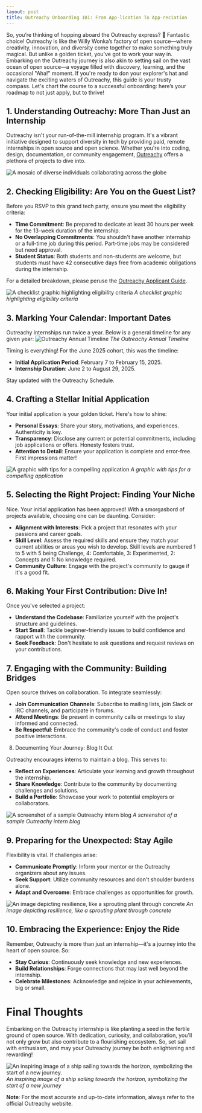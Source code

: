 ```yaml
---
layout: post
title: Outreachy Onboarding 101: From App-lication To App-reciation
---
```


So, you’re thinking of hopping aboard the Outreachy express? 🎢 Fantastic choice! Outreachy is like the Willy Wonka’s factory of open source—where creativity, innovation, and diversity come together to make something truly magical. But unlike a golden ticket, you’ve got to work your way in. Embarking on the Outreachy journey is also akin to setting sail on the vast ocean of open source—a voyage filled with discovery, learning, and the occasional "Aha!" moment. If you're ready to don your explorer's hat and navigate the exciting waters of Outreachy, this guide is your trusty compass. Let's chart the course to a successful onboarding: here’s your roadmap to not just apply, but to thrive!

## 1. Understanding Outreachy: More Than Just an Internship

Outreachy isn't your run-of-the-mill internship program. It's a vibrant initiative designed to support diversity in tech by providing paid, remote internships in open source and open science. Whether you're into coding, design, documentation, or community engagement, [Outreachy](https://www.outreachy.org) offers a plethora of projects to dive into.​

![A mosaic of diverse individuals collaborating across the globe](https://github.com/user-attachments/assets/3b839053-3f8c-4042-853d-9a410a3d1b85)

## 2. Checking Eligibility: Are You on the Guest List?

Before you RSVP to this grand tech party, ensure you meet the eligibility criteria:

- **Time Commitment**: Be prepared to dedicate at least 30 hours per week for the 13-week duration of the internship.​
- **No Overlapping Commitments**: You shouldn't have another internship or a full-time job during this period. Part-time jobs may be considered but need approval.​
- **Student Status**: Both students and non-students are welcome, but students must have 42 consecutive days free from academic obligations during the internship.​

For a detailed breakdown, please peruse the [Outreachy Applicant Guide](https://www.outreachy.org/docs/applicant/).

![A checklist graphic highlighting eligibility criteria](https://github.com/user-attachments/assets/6c4c5ccc-faad-4e58-bc65-70e75f9d0155)
*A checklist graphic highlighting eligibility criteria*

## 3. Marking Your Calendar: Important Dates
Outreachy internships run twice a year. Below is a general timeline for any given year:
![Outreachy Annual Timeline](https://github.com/user-attachments/assets/0e648568-75b1-48e4-908f-601299c94d03)
*The Outreachy Annual Timeline*


Timing is everything! For the June 2025 cohort, this was the timeline:
- **Initial Application Period**: February 7 to February 15, 2025.​
- **Internship Duration**: June 2 to August 29, 2025.​
    
Stay updated with the Outreachy Schedule.

## 4. Crafting a Stellar Initial Application

Your initial application is your golden ticket. Here's how to shine:

- **Personal Essays**: Share your story, motivations, and experiences. Authenticity is key.
- **Transparency**: Disclose any current or potential commitments, including job applications or offers. Honesty fosters trust.​
- **Attention to Detail**: Ensure your application is complete and error-free. First impressions matter!​

![A graphic with tips for a compelling application](https://github.com/user-attachments/assets/31a623a7-265e-49e4-a8ef-e77ed8a8a2ba)
*A graphic with tips for a compelling application*

## 5. Selecting the Right Project: Finding Your Niche

Nice. Your initial application has been approved! With a smorgasbord of projects available, choosing one can be daunting. Consider:

- **Alignment with Interests**: Pick a project that resonates with your passions and career goals.​
- **Skill Level**: Assess the required skills and ensure they match your current abilities or areas you wish to develop.​ Skill levels are numbered 1 to 5 with 5 being Challenge, 4: Comfortable, 3: Experimented, 2: Concepts and 1: No knowledge required.
- **Community Culture**: Engage with the project's community to gauge if it's a good fit.​

## 6. Making Your First Contribution: Dive In!

Once you've selected a project:
- **Understand the Codebase**: Familiarize yourself with the project's structure and guidelines.​
- **Start Small**: Tackle beginner-friendly issues to build confidence and rapport with the community.​
- **Seek Feedback**: Don't hesitate to ask questions and request reviews on your contributions.​

## 7. Engaging with the Community: Building Bridges

Open source thrives on collaboration. To integrate seamlessly:

- **Join Communication Channels**: Subscribe to mailing lists, join Slack or IRC channels, and participate in forums.​
- **Attend Meetings**: Be present in community calls or meetings to stay informed and connected.​
- **Be Respectful**: Embrace the community's code of conduct and foster positive interactions.​
  
8. Documenting Your Journey: Blog It Out

Outreachy encourages interns to maintain a blog. This serves to:

- **Reflect on Experiences**: Articulate your learning and growth throughout the internship.​
- **Share Knowledge**: Contribute to the community by documenting challenges and solutions.​
- **Build a Portfolio**: Showcase your work to potential employers or collaborators.​

![A screenshot of a sample Outreachy intern blog](https://github.com/user-attachments/assets/99972742-e2b2-4347-adf8-51c6a95f0a16)
*A screenshot of a sample Outreachy intern blog*

## 9. Preparing for the Unexpected: Stay Agile

Flexibility is vital. If challenges arise:
- **Communicate Promptly**: Inform your mentor or the Outreachy organizers about any issues.​
- **Seek Support**: Utilize community resources and don't shoulder burdens alone.​
- **Adapt and Overcome**: Embrace challenges as opportunities for growth.​

![An image depicting resilience, like a sprouting plant through concrete](https://github.com/user-attachments/assets/408cc3dc-c107-4468-ab0a-118402337c00)
*An image depicting resilience, like a sprouting plant through concrete*

## 10. Embracing the Experience: Enjoy the Ride

Remember, Outreachy is more than just an internship—it's a journey into the heart of open source. So:

- **Stay Curious**: Continuously seek knowledge and new experiences.​
- **Build Relationships**: Forge connections that may last well beyond the internship.​
- **Celebrate Milestones**: Acknowledge and rejoice in your achievements, big or small.​

# Final Thoughts

Embarking on the Outreachy internship is like planting a seed in the fertile ground of open source. With dedication, curiosity, and collaboration, you'll not only grow but also contribute to a flourishing ecosystem. So, set sail with enthusiasm, and may your Outreachy journey be both enlightening and rewarding!

![An inspiring image of a ship sailing towards the horizon, symbolizing the start of a new journey.](https://github.com/user-attachments/assets/ec37aed5-9e58-4152-82c3-cfe32c7ab654)
*An inspiring image of a ship sailing towards the horizon, symbolizing the start of a new journey* 

**Note**: For the most accurate and up-to-date information, always refer to the official Outreachy website.
